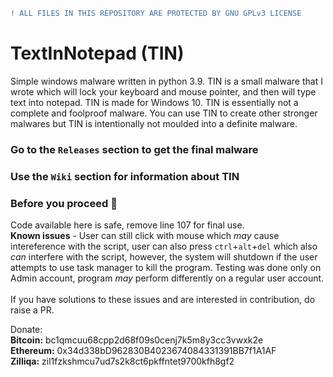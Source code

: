 ```diff
! ALL FILES IN THIS REPOSITORY ARE PROTECTED BY GNU GPLv3 LICENSE
```

# TextInNotepad (TIN)
Simple windows malware written in python 3.9. TIN is a small malware that I wrote which will lock your keyboard and mouse pointer, and then will type text into notepad. TIN is made for Windows 10. TIN is essentially not a complete and foolproof malware. You can use TIN to create other stronger malwares but TIN is intentionally not moulded into a definite malware.

### Go to the `Releases` section to get the final malware
### Use the `Wiki` section for information about TIN

### Before you proceed 🛑
Code available here is safe, remove line 107 for final use.<br>
**Known issues** - User can still click with mouse which _may_ cause intereference with the script, user can also press `ctrl`+`alt`+`del` which also _can_ interfere with the script, however, the system will shutdown if the user attempts to use task manager to kill the program. Testing was done only on Admin account, program _may_ perform differently on a regular user account.<br><br>If you have solutions to these issues and are interested in contribution, do raise a PR.

Donate:<br>
**Bitcoin:** bc1qmcuu68cpp2d68f09s0cenj7k5m8y3cc3vwxk2e<br>
**Ethereum:** 0x34d338bD962830B4023674084331391BB7f1A1AF<br>
**Zilliqa:** zil1fzkshmcu7ud7s2k8ct6pkffntet9700kfh8gf2<br>
